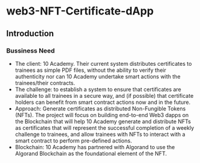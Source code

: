 # web3-NFT-Certificate-dApp
## Introduction
### Bussiness Need
- The client: 10 Academy. Their current system distributes certificates to trainees as simple PDF files, without the ability to verify their authenticity nor can 10 Academy undertake smart actions with the trainees/their contracts.
- The challenge: to establish a system to ensure that certificates are available to all trainees in a secure way, and (if possible) that certificate holders can benefit from smart contract actions now and in the future. 
- Approach: Generate certificates as distributed Non-Fungible Tokens (NFTs). The project will focus on building end-to-end Web3 dapps on the Blockchain that will help 10 Academy generate and distribute NFTs as certificates that will represent the successful completion of a weekly challenge to trainees, and allow trainees with NFTs to interact with a smart contract to perform pre-defined actions. 
- Blockchain: 10 Academy has partnered with Algorand to use the Algorand Blockchain as the foundational element of the NFT. 